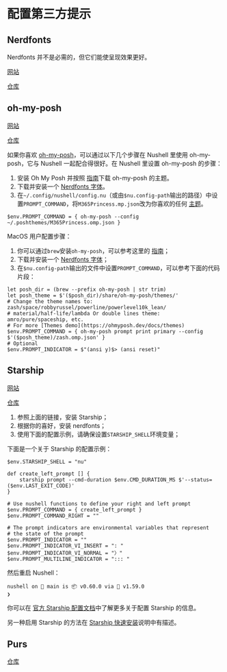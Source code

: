 # 配置第三方提示

## Nerdfonts

Nerdfonts 并不是必需的，但它们能使呈现效果更好。

[网站](https://www.nerdfonts.com)

[仓库](https://github.com/ryanoasis/nerd-fonts)

## oh-my-posh

[网站](https://ohmyposh.dev/)

[仓库](https://github.com/JanDeDobbeleer/oh-my-posh)

如果你喜欢 [oh-my-posh](https://ohmyposh.dev/)，可以通过以下几个步骤在 Nushell 里使用 oh-my-posh，它与 Nushell 一起配合得很好。在 Nushell 里设置 oh-my-posh 的步骤：

1. 安装 Oh My Posh 并按照 [指南](https://ohmyposh.dev/docs/linux#installation)下载 oh-my-posh 的主题。
2. 下载并安装一个 [Nerdfonts 字体](https://github.com/ryanoasis/nerd-fonts)。
3. 在`~/.config/nushell/config.nu`（或由`$nu.config-path`输出的路径）中设置`PROMPT_COMMAND`，将`M365Princess.mp.json`改为你喜欢的任何 [主题](https://ohmyposh.dev/docs/themes)。

```nu
$env.PROMPT_COMMAND = { oh-my-posh --config ~/.poshthemes/M365Princess.omp.json }
```

MacOS 用户配置步骤：

1. 你可以通过`brew`安装`oh-my-posh`，可以参考这里的 [指南](https://ohmyposh.dev/docs/macos)；
2. 下载并安装一个 [Nerdfonts 字体](https://github.com/ryanoasis/nerd-fonts)；
3. 在`$nu.config-path`输出的文件中设置`PROMPT_COMMAND`，可以参考下面的代码片段：

```nu
let posh_dir = (brew --prefix oh-my-posh | str trim)
let posh_theme = $'($posh_dir)/share/oh-my-posh/themes/'
# Change the theme names to: zash/space/robbyrussel/powerline/powerlevel10k_lean/
# material/half-life/lambda Or double lines theme: amro/pure/spaceship, etc.
# For more [Themes demo](https://ohmyposh.dev/docs/themes)
$env.PROMPT_COMMAND = { oh-my-posh prompt print primary --config $'($posh_theme)/zash.omp.json' }
# Optional
$env.PROMPT_INDICATOR = $"(ansi y)$> (ansi reset)"
```

## Starship

[网站](https://starship.rs/)

[仓库](https://github.com/starship/starship)

1. 参照上面的链接，安装 Starship；
2. 根据你的喜好，安装 nerdfonts；
3. 使用下面的配置示例，请确保设置`STARSHIP_SHELL`环境变量；

下面是一个关于 Starship 的配置示例：

```nu
$env.STARSHIP_SHELL = "nu"

def create_left_prompt [] {
    starship prompt --cmd-duration $env.CMD_DURATION_MS $'--status=($env.LAST_EXIT_CODE)'
}

# Use nushell functions to define your right and left prompt
$env.PROMPT_COMMAND = { create_left_prompt }
$env.PROMPT_COMMAND_RIGHT = ""

# The prompt indicators are environmental variables that represent
# the state of the prompt
$env.PROMPT_INDICATOR = ""
$env.PROMPT_INDICATOR_VI_INSERT = ": "
$env.PROMPT_INDICATOR_VI_NORMAL = "〉"
$env.PROMPT_MULTILINE_INDICATOR = "::: "
```

然后重启 Nushell：

```
nushell on 📙 main is 📦 v0.60.0 via 🦀 v1.59.0
❯
```

你可以在 [官方 Starship 配置文档](https://github.com/starship/starship#step-2-setup-your-shell-to-use-starship)中了解更多关于配置 Starship 的信息。

另一种启用 Starship 的方法在 [Starship 快速安装](https://starship.rs/#nushell)说明中有描述。

## Purs

[仓库](https://github.com/xcambar/purs)
